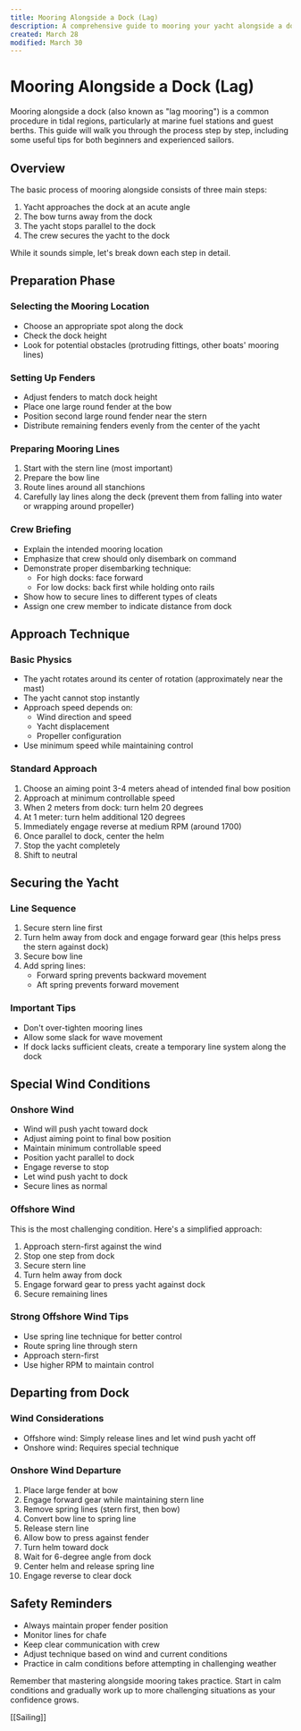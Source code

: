 ```yaml
---
title: Mooring Alongside a Dock (Lag)
description: A comprehensive guide to mooring your yacht alongside a dock, including preparation, approach techniques, and special considerations for different wind conditions.
created: March 28
modified: March 30
---
```


# Mooring Alongside a Dock (Lag)

Mooring alongside a dock (also known as "lag mooring") is a common procedure in tidal regions, particularly at marine fuel stations and guest berths. This guide will walk you through the process step by step, including some useful tips for both beginners and experienced sailors.

## Overview

The basic process of mooring alongside consists of three main steps:
1. Yacht approaches the dock at an acute angle
2. The bow turns away from the dock
3. The yacht stops parallel to the dock
4. The crew secures the yacht to the dock

While it sounds simple, let's break down each step in detail.

## Preparation Phase

### Selecting the Mooring Location
- Choose an appropriate spot along the dock
- Check the dock height
- Look for potential obstacles (protruding fittings, other boats' mooring lines)

### Setting Up Fenders
- Adjust fenders to match dock height
- Place one large round fender at the bow
- Position second large round fender near the stern
- Distribute remaining fenders evenly from the center of the yacht

### Preparing Mooring Lines
1. Start with the stern line (most important)
2. Prepare the bow line
3. Route lines around all stanchions
4. Carefully lay lines along the deck (prevent them from falling into water or wrapping around propeller)

### Crew Briefing
- Explain the intended mooring location
- Emphasize that crew should only disembark on command
- Demonstrate proper disembarking technique:
  - For high docks: face forward
  - For low docks: back first while holding onto rails
- Show how to secure lines to different types of cleats
- Assign one crew member to indicate distance from dock

## Approach Technique

### Basic Physics
- The yacht rotates around its center of rotation (approximately near the mast)
- The yacht cannot stop instantly
- Approach speed depends on:
  - Wind direction and speed
  - Yacht displacement
  - Propeller configuration
- Use minimum speed while maintaining control

### Standard Approach
1. Choose an aiming point 3-4 meters ahead of intended final bow position
2. Approach at minimum controllable speed
3. When 2 meters from dock: turn helm 20 degrees
4. At 1 meter: turn helm additional 120 degrees
5. Immediately engage reverse at medium RPM (around 1700)
6. Once parallel to dock, center the helm
7. Stop the yacht completely
8. Shift to neutral

## Securing the Yacht

### Line Sequence
1. Secure stern line first
2. Turn helm away from dock and engage forward gear (this helps press the stern against dock)
3. Secure bow line
4. Add spring lines:
   - Forward spring prevents backward movement
   - Aft spring prevents forward movement

### Important Tips
- Don't over-tighten mooring lines
- Allow some slack for wave movement
- If dock lacks sufficient cleats, create a temporary line system along the dock

## Special Wind Conditions

### Onshore Wind
- Wind will push yacht toward dock
- Adjust aiming point to final bow position
- Maintain minimum controllable speed
- Position yacht parallel to dock
- Engage reverse to stop
- Let wind push yacht to dock
- Secure lines as normal

### Offshore Wind
This is the most challenging condition. Here's a simplified approach:
1. Approach stern-first against the wind
2. Stop one step from dock
3. Secure stern line
4. Turn helm away from dock
5. Engage forward gear to press yacht against dock
6. Secure remaining lines

### Strong Offshore Wind Tips
- Use spring line technique for better control
- Route spring line through stern
- Approach stern-first
- Use higher RPM to maintain control

## Departing from Dock

### Wind Considerations
- Offshore wind: Simply release lines and let wind push yacht off
- Onshore wind: Requires special technique

### Onshore Wind Departure
1. Place large fender at bow
2. Engage forward gear while maintaining stern line
3. Remove spring lines (stern first, then bow)
4. Convert bow line to spring line
5. Release stern line
6. Allow bow to press against fender
7. Turn helm toward dock
8. Wait for 6-degree angle from dock
9. Center helm and release spring line
10. Engage reverse to clear dock

## Safety Reminders
- Always maintain proper fender position
- Monitor lines for chafe
- Keep clear communication with crew
- Adjust technique based on wind and current conditions
- Practice in calm conditions before attempting in challenging weather

Remember that mastering alongside mooring takes practice. Start in calm conditions and gradually work up to more challenging situations as your confidence grows.

[[Sailing]]
